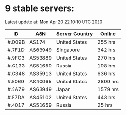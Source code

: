 # 9 stable servers:

Latest update at: Mon Apr 20 22:10:10 UTC 2020

| ID | ASN | Server Country | Online |
| -- | --- | -------------- | ------ |
| #.D09B | AS174 | United States | 255 hrs |
| #.7F1D | AS63949 | Singapore | 342 hrs |
| #.9FC3 | AS53889 | United States | 270 hrs |
| #.C133 | AS51659 | Russia | 198 hrs |
| #.C348 | AS35913 | United States | 636 hrs |
| #.E069 | AS40065 | United States | 2899 hrs |
| #.2A79 | AS63949 | Japan | 1579 hrs |
| #.F7DA | AS45102 | United States | 443 hrs |
| #.4017 | AS51659 | Russia | 25 hrs |

